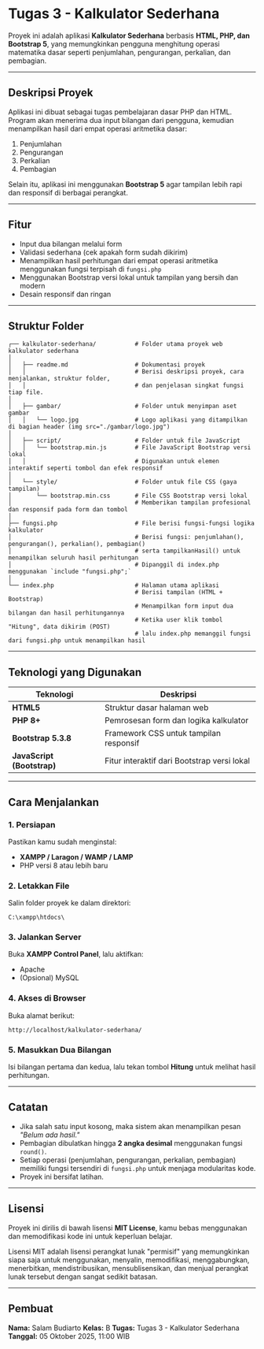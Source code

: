 # Tugas 3 - Kalkulator Sederhana

Proyek ini adalah aplikasi **Kalkulator Sederhana** berbasis **HTML, PHP, dan Bootstrap 5**, yang memungkinkan pengguna menghitung operasi matematika dasar seperti penjumlahan, pengurangan, perkalian, dan pembagian.

---

## Deskripsi Proyek

Aplikasi ini dibuat sebagai tugas pembelajaran dasar PHP dan HTML. Program akan menerima dua input bilangan dari pengguna, kemudian menampilkan hasil dari empat operasi aritmetika dasar:

1. Penjumlahan
2. Pengurangan
3. Perkalian
4. Pembagian

Selain itu, aplikasi ini menggunakan **Bootstrap 5** agar tampilan lebih rapi dan responsif di berbagai perangkat.

---

## Fitur

* Input dua bilangan melalui form
* Validasi sederhana (cek apakah form sudah dikirim)
* Menampilkan hasil perhitungan dari empat operasi aritmetika menggunakan fungsi terpisah di `fungsi.php`
* Menggunakan Bootstrap versi lokal untuk tampilan yang bersih dan modern
* Desain responsif dan ringan

---

## Struktur Folder

```
┌── kalkulator-sederhana/           # Folder utama proyek web kalkulator sederhana
│
│   ├── readme.md                   # Dokumentasi proyek
│   │                               # Berisi deskripsi proyek, cara menjalankan, struktur folder,
│   │                               # dan penjelasan singkat fungsi tiap file.
│
│   ├── gambar/                     # Folder untuk menyimpan aset gambar
│   │   └── logo.jpg                # Logo aplikasi yang ditampilkan di bagian header (img src="./gambar/logo.jpg")
│
│   ├── script/                     # Folder untuk file JavaScript
│   │   └── bootstrap.min.js        # File JavaScript Bootstrap versi lokal
│   │                               # Digunakan untuk elemen interaktif seperti tombol dan efek responsif
│
│   └── style/                      # Folder untuk file CSS (gaya tampilan)
│       └── bootstrap.min.css       # File CSS Bootstrap versi lokal
│                                   # Memberikan tampilan profesional dan responsif pada form dan tombol
│
├── fungsi.php                      # File berisi fungsi-fungsi logika kalkulator
│                                   # Berisi fungsi: penjumlahan(), pengurangan(), perkalian(), pembagian()
│                                   # serta tampilkanHasil() untuk menampilkan seluruh hasil perhitungan
│                                   # Dipanggil di index.php menggunakan `include "fungsi.php";`
│
└── index.php                       # Halaman utama aplikasi
                                    # Berisi tampilan (HTML + Bootstrap)
                                    # Menampilkan form input dua bilangan dan hasil perhitungannya
                                    # Ketika user klik tombol "Hitung", data dikirim (POST)
                                    # lalu index.php memanggil fungsi dari fungsi.php untuk menampilkan hasil
```

---

## Teknologi yang Digunakan

| Teknologi                  | Deskripsi                                   |
| -------------------------- | ------------------------------------------- |
| **HTML5**                  | Struktur dasar halaman web                  |
| **PHP 8+**                 | Pemrosesan form dan logika kalkulator       |
| **Bootstrap 5.3.8**        | Framework CSS untuk tampilan responsif      |
| **JavaScript (Bootstrap)** | Fitur interaktif dari Bootstrap versi lokal |

---

## Cara Menjalankan

### 1. Persiapan

Pastikan kamu sudah menginstal:

* **XAMPP / Laragon / WAMP / LAMP**
* PHP versi 8 atau lebih baru

### 2. Letakkan File

Salin folder proyek ke dalam direktori:

```
C:\xampp\htdocs\
```

### 3. Jalankan Server

Buka **XAMPP Control Panel**, lalu aktifkan:

* Apache
* (Opsional) MySQL

### 4. Akses di Browser

Buka alamat berikut:

```
http://localhost/kalkulator-sederhana/
```

### 5. Masukkan Dua Bilangan

Isi bilangan pertama dan kedua, lalu tekan tombol **Hitung** untuk melihat hasil perhitungan.

---

## Catatan

* Jika salah satu input kosong, maka sistem akan menampilkan pesan *"Belum ada hasil."*
* Pembagian dibulatkan hingga **2 angka desimal** menggunakan fungsi `round()`.
* Setiap operasi (penjumlahan, pengurangan, perkalian, pembagian) memiliki fungsi tersendiri di `fungsi.php` untuk menjaga modularitas kode.
* Proyek ini bersifat latihan.

---

## Lisensi

Proyek ini dirilis di bawah lisensi **MIT License**, kamu bebas menggunakan dan memodifikasi kode ini untuk keperluan belajar.

Lisensi MIT adalah lisensi perangkat lunak "permisif" yang memungkinkan siapa saja untuk menggunakan, menyalin, memodifikasi, menggabungkan, menerbitkan, mendistribusikan, mensublisensikan, dan menjual perangkat lunak tersebut dengan sangat sedikit batasan.

---

## Pembuat

**Nama:** Salam Budiarto
**Kelas:** B
**Tugas:** Tugas 3 - Kalkulator Sederhana
**Tanggal:** 05 Oktober 2025, 11:00 WIB